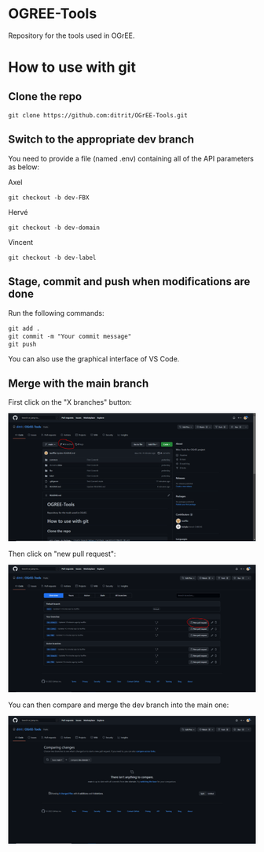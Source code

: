 # OGREE-Tools
Repository for the tools used in OGrEE.


# How to use with git
## Clone the repo

```
git clone https://github.com:ditrit/OGrEE-Tools.git
```

## Switch to the appropriate dev branch
You need to provide a file (named .env) containing all of the API parameters as below:

Axel
```
git checkout -b dev-FBX
```
Hervé
```
git checkout -b dev-domain
```
Vincent
```
git checkout -b dev-label
```

## Stage, commit and push when modifications are done
Run the following commands:
```
git add .
git commit -m "Your commit message"
git push
```

You can also use the graphical interface of VS Code. 

## Merge with the main branch
First click on the "X branches" button:

![Main Window](/image_readme/avant%20merge.PNG)

Then click on "new pull request":

![Pull Request Window](/image_readme/merge.PNG)

You can then compare and merge the dev branch into the main one:

![Compare Window](/image_readme/compare.PNG)

